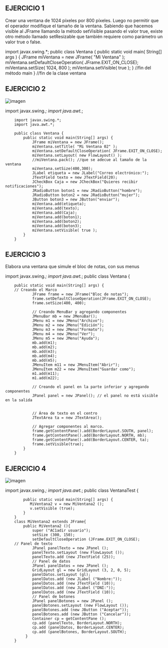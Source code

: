 ## EJERCICIO 1
Crear una ventana de 1024 píxeles por 800 píxeles. Luego no permitir que el operador modifique el tamaño de la ventana. Sabiendo que hacemos visible al JFrame llamando la método setVisible pasando el valor true, existe otro método llamado setResizable que también requiere como parámetro un valor true o false. 

import javax.swing.*;
        public class Ventana
        {
            public static void main( String[] args ) 
            {
                JFrame miVentana = new JFrame( "Mi Ventana" );
                miVentana.setDefaultCloseOperation( JFrame.EXIT_ON_CLOSE);
                miVentana.setSize( 1024, 800 );
                miVentana.setVisible( true );
            }   //fin del método main
        }   //fin de la clase ventana

## EJERCICIO 2

![imagen](https://user-images.githubusercontent.com/91554777/184280769-d6a4b54f-7c99-4649-930b-184d4bf26db8.png)


import javax.swing.*;
        import java.awt.*;

        import javax.swing.*;
        import java.awt.*;

        public class Ventana {
            public static void main(String[] args) {
                JFrame miVentana = new JFrame();
                miVentana.setTitle( "Mi Ventana 02" );
                miVentana.setDefaultCloseOperation( JFrame.EXIT_ON_CLOSE);
                miVentana.setLayout( new FlowLayout() );
                //miVentana.pack(); //que se adecue al tamaño de la ventana
                miVentana.setSize(400,300);
                JLabel etiqueta = new JLabel("Correo electrónico:");
                JTextField texto = new JTextField(20);
                JCheckBox Caja = new JCheckBox("Quieres recibir notificaciones");
                JRadioButton boton1 = new JRadioButton("hombre");
                JRadioButton boton2 = new JRadioButton("mujer");
                JButton boton3 = new JButton("enviar");
                miVentana.add(etiqueta);
                miVentana.add(texto);
                miVentana.add(Caja);
                miVentana.add(boton1);
                miVentana.add(boton2);
                miVentana.add(boton3);
                miVentana.setVisible( true );
            }
        }

## EJERCICIO 3

Elabora una ventana que simule el bloc de notas, con sus menus

import javax.swing.*;
        import java.awt.*;
        public class Ventana {

        public static void main(String[] args) {
        // Creando el Marco        
                JFrame frame = new JFrame("Bloc de notas");       
                frame.setDefaultCloseOperation(JFrame.EXIT_ON_CLOSE);       
                frame.setSize(400, 400);        

                // Creando MenuBar y agregando componentes   
                JMenuBar mb = new JMenuBar();       
                JMenu m1 = new JMenu("Archivo");  
                JMenu m2 = new JMenu("Edición");  
                JMenu m3 = new JMenu("Formato"); 
                JMenu m4 = new JMenu("Ver"); 
                JMenu m5 = new JMenu("Ayuda");       
                mb.add(m1);       
                mb.add(m2); 
                mb.add(m3);
                mb.add(m4);
                mb.add(m5);
                JMenuItem m11 = new JMenuItem("Abrir");       
                JMenuItem m22 = new JMenuItem("Guardar como");       
                m1.add(m11);       
                m1.add(m22);        

                // Creando el panel en la parte inferior y agregando componentes       
                JPanel panel = new JPanel(); // el panel no está visible en la salida      
                

                // Área de texto en el centro    
                JTextArea ta = new JTextArea();        

                // Agregar componentes al marco.      
                frame.getContentPane().add(BorderLayout.SOUTH, panel);       
                frame.getContentPane().add(BorderLayout.NORTH, mb);       
                frame.getContentPane().add(BorderLayout.CENTER, ta);       
                frame.setVisible(true);    
            }
        }


## EJERCICIO 4

![imagen](https://user-images.githubusercontent.com/91554777/184458720-b8aebe63-6114-451c-b4eb-059227653d64.png)

 import javax.swing.*;
        import java.awt.*;
        public class VentanaTest {

            public static void main(String[] args) {
               MiVentana2 v = new MiVentana2 ();
               v.setVisible (true);
            }
        }
        class MiVentana2 extends JFrame{
            public MiVentana2 (){
                super ("AC1adir usuario");
                setSize (300, 150);
                setDefaultCloseOperation (JFrame.EXIT_ON_CLOSE);
        // Panel de texto
                JPanel panelTexto = new JPanel ();
                panelTexto.setLayout (new FlowLayout ());
                panelTexto.add (new JTextField (25));
                // Panel de datos
                JPanel panelDatos = new JPanel ();
                GridLayout gl = new GridLayout (3, 2, 0, 5);
                panelDatos.setLayout (gl);
                panelDatos.add (new JLabel ("Nombre:"));
                panelDatos.add (new JTextField (10));
                panelDatos.add (new JLabel ("DNI:"));
                panelDatos.add (new JTextField (10));
                // Panel de botones
                JPanel panelBotones = new JPanel ();
                panelBotones.setLayout (new FlowLayout ());
                panelBotones.add (new JButton ("Aceptar"));
                panelBotones.add (new JButton ("Cancelar"));
                Container cp = getContentPane ();
                cp.add (panelTexto, BorderLayout.NORTH);
                cp.add (panelDatos, BorderLayout.CENTER);
                cp.add (panelBotones, BorderLayout.SOUTH);
             }
        }
        
